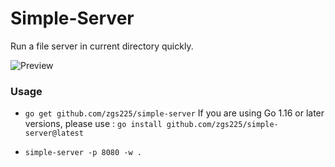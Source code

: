 Simple-Server
===

Run a file server in current directory quickly.

![Preview](./assets/preview.gif)

### Usage

+ `go get github.com/zgs225/simple-server`
If you are using Go 1.16 or later versions, please use : 
`go install github.com/zgs225/simple-server@latest`

+ `simple-server -p 8080 -w .`
